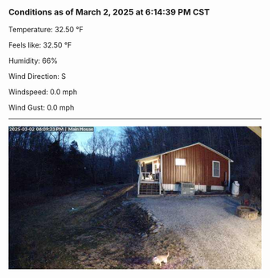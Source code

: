 ### Conditions as of March 2, 2025 at 6:14:39 PM CST 

Temperature: 32.50 &deg;F

Feels like: 32.50 &deg;F

Humidity: 66%

Wind Direction: S

Windspeed: 0.0 mph

Wind Gust: 0.0 mph

---

<img src="./images/latest.jpeg"/>

